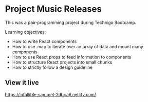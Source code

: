 # Project Music Releases
This was a pair-programming project during Technigo Bootcamp. 

Learning objectives:
- How to write React components
- How to use .map to iterate over an array of data and mount many components
- How to use React props to feed information to components
- How to structure React projects into small chunks
- How to strictly follow a design guideline

## View it live

https://infallible-sammet-2dbca6.netlify.com/
